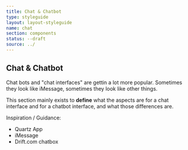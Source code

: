 ```yaml
---
title: Chat & Chatbot
type: styleguide
layout: layout-styleguide
name: chat
section: components
status: --draft
source: ../
---
```


<main markdown="1">

## Chat & Chatbot

Chat bots and "chat interfaces" are gettin a lot more popular. Sometimes they look like iMessage, sometimes they look like other things.

This section mainly exists to **define** what the aspects are for a chat interface and for a chatbot interface, and what those differences are.

Inspiration / Guidance:

- Quartz App
- iMessage
- Drift.com chatbox


</main>